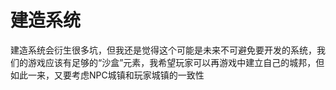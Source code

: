 # 建造系统

建造系统会衍生很多坑，但我还是觉得这个可能是未来不可避免要开发的系统，我们的游戏应该有足够的“沙盒”元素，我希望玩家可以再游戏中建立自己的城邦，但如此一来，又要考虑NPC城镇和玩家城镇的一致性
